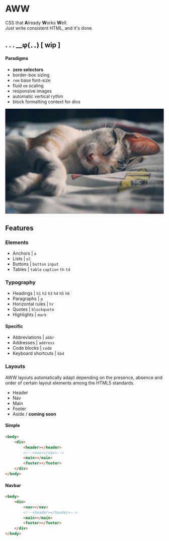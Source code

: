 # AWW
CSS that **A**lready **W**orks **W**ell.  
Just write consistent HTML, and it's done.

##  . . . __φ(．．) [ wip ]

#### Paradigms

* **zero selectors**
* border-box sizing
* ``rem`` base font-size
* fluid ``em`` scaling
* responsive images
* automatic vertical rythm
* block formatting context for divs

![aww](pexels-photo-62640_by_fabricio_trujillo.jpeg)

## Features

### Elements

* Anchors | ``a``
* Lists | ``ul``
* Buttons | ``button`` ``input``
* Tables | ``table`` ``caption`` ``th`` ``td``

### Typography

* Headings | ``h1`` ``h2`` ``h3`` ``h4`` ``h5`` ``h6``
* Paragraphs | ``p``
* Horizontal rules | ``hr``
* Quotes | ``blockquote``
* Highlights | ``mark``


#### Specific

* Abbreviations | ``abbr``
* Addresses | ``address``
* Code blocks | ``code``
* Keyboard shortcuts | ``kbd``



### Layouts
AWW layouts automatically adapt depending on the presence, absence and order of certain layout elements among the HTML5 standards.

* Header
* Nav
* Main
* Footer
* Aside / **coming soon**

#### Simple

```html
<body>
    <div>
        <header></header>
        <!--<nav></nav>-->
        <main></main>
        <footer></footer>
    </div>
</body>
```

#### Navbar

```html
<body>
    <div>
        <nav></nav>
        <!--<header></header>-->
        <main></main>
        <footer></footer>
    </div>
</body>
```